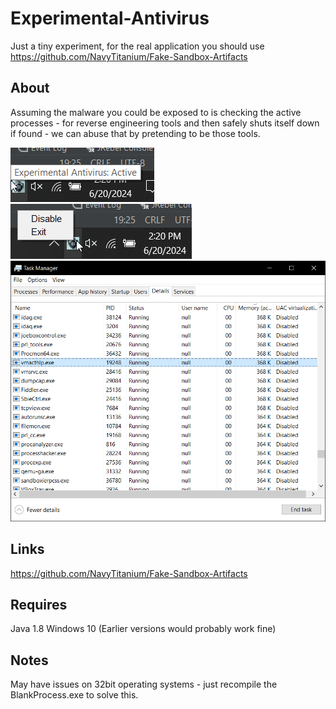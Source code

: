 # Experimental-Antivirus
Just a tiny experiment, for the real application you should use https://github.com/NavyTitanium/Fake-Sandbox-Artifacts

## About
Assuming the malware you could be exposed to is checking the active processes - for reverse engineering tools and then safely shuts itself down if found - we can abuse that by pretending to be those tools.

![Screenshot-2](.github/screen-2.png "Screenshot-2")
![Screenshot-1](.github/screen-1.png "Screenshot-1")
![Screenshot-3](.github/screen-3.png "Screenshot-3")

## Links
https://github.com/NavyTitanium/Fake-Sandbox-Artifacts

## Requires
Java 1.8
Windows 10 (Earlier versions would probably work fine)

## Notes
May have issues on 32bit operating systems - just recompile the BlankProcess.exe to solve this.